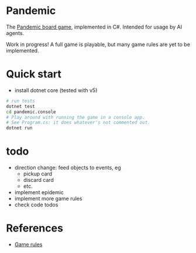 # Pandemic

The [Pandemic board game](https://en.wikipedia.org/wiki/Pandemic_%28board_game%29),
implemented in C#. Intended for usage by AI agents.

Work in progress! A full game is playable, but many game rules are yet to be
implemented.

# Quick start
- install dotnet core (tested with v5)

```sh
# run tests
dotnet test
cd pandemic.console
# Play around with running the game in a console app.
# See Program.cs: it does whatever's not commented out.
dotnet run
```

# todo
- direction change: feed objects to events, eg
    - pickup card
    - discard card
    - etc.
- implement epidemic
- implement more game rules
- check code todos

# References
- [Game rules](https://www.ultraboardgames.com/pandemic/game-rules.php)
